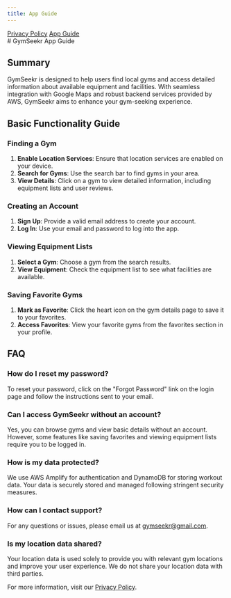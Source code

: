 ```yaml
---
title: App Guide
---
```


<link rel="stylesheet" type="text/css" href="styles.css">

<div class="navbar">
  <a href="index.md">Privacy Policy</a>
  <a href="app-guide.html" class="active">App Guide</a>
</div>

<div class="container">
  # GymSeekr App Guide

  ## Summary
  GymSeekr is designed to help users find local gyms and access detailed information about available equipment and facilities. With seamless integration with Google Maps and robust backend services provided by AWS, GymSeekr aims to enhance your gym-seeking experience.

  ## Basic Functionality Guide

  ### Finding a Gym
  1. **Enable Location Services**: Ensure that location services are enabled on your device.
  2. **Search for Gyms**: Use the search bar to find gyms in your area.
  3. **View Details**: Click on a gym to view detailed information, including equipment lists and user reviews.

  ### Creating an Account
  1. **Sign Up**: Provide a valid email address to create your account.
  2. **Log In**: Use your email and password to log into the app.

  ### Viewing Equipment Lists
  1. **Select a Gym**: Choose a gym from the search results.
  2. **View Equipment**: Check the equipment list to see what facilities are available.

  ### Saving Favorite Gyms
  1. **Mark as Favorite**: Click the heart icon on the gym details page to save it to your favorites.
  2. **Access Favorites**: View your favorite gyms from the favorites section in your profile.

  ## FAQ

  ### How do I reset my password?
  To reset your password, click on the "Forgot Password" link on the login page and follow the instructions sent to your email.

  ### Can I access GymSeekr without an account?
  Yes, you can browse gyms and view basic details without an account. However, some features like saving favorites and viewing equipment lists require you to be logged in.

  ### How is my data protected?
  We use AWS Amplify for authentication and DynamoDB for storing workout data. Your data is securely stored and managed following stringent security measures.

  ### How can I contact support?
  For any questions or issues, please email us at gymseekr@gmail.com.

  ### Is my location data shared?
  Your location data is used solely to provide you with relevant gym locations and improve your user experience. We do not share your location data with third parties.

  For more information, visit our [Privacy Policy](index.md).
</div>
